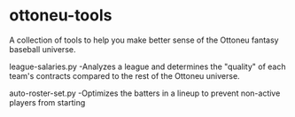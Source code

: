 # ottoneu-tools

A collection of tools to help you make better sense of the Ottoneu fantasy baseball universe.

league-salaries.py
-Analyzes a league and determines the "quality" of each team's contracts compared to the rest of the Ottoneu universe.

auto-roster-set.py
-Optimizes the batters in a lineup to prevent non-active players from starting
